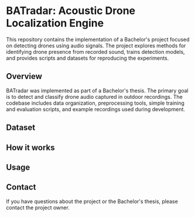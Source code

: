 # BATradar: Acoustic Drone Localization Engine

This repository contains the implementation of a Bachelor's project focused on detecting drones using audio signals. The project explores methods for identifying drone presence from recorded sound, trains detection models, and provides scripts and datasets for reproducing the experiments.

## Overview

BATradar was implemented as part of a Bachelor's thesis. The primary goal is to detect and classify drone audio captured in outdoor recordings. The codebase includes data organization, preprocessing tools, simple training and evaluation scripts, and example recordings used during development.

## Dataset

## How it works

## Usage

## Contact

If you have questions about the project or the Bachelor's thesis, please contact the project owner.
